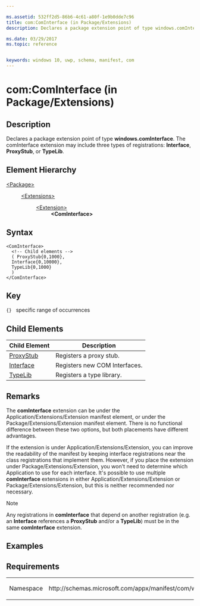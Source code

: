```yaml
---

ms.assetid: 532ff2d5-86b6-4c61-a80f-1e9b0dde7c96
title: com:ComInterface (in Package/Extensions)
description: Declares a package extension point of type windows.comInterface.

ms.date: 03/29/2017
ms.topic: reference


keywords: windows 10, uwp, schema, manifest, com
---
```



# com:ComInterface (in Package/Extensions)

## Description
Declares a package extension point of type **windows.comInterface**. The comInterface extension may include three types of registrations: **Interface**, **ProxyStub**, or **TypeLib**.

## Element Hierarchy
<dl>
<dt><a href="element-package.md">&lt;Package&gt;</a></dt>
<dd>
<dl>
<dt><a href="element-extensions.md">&lt;Extensions&gt;</a></dt>
<dd>
<dl>
<dt><a href="element-extension.md">&lt;Extension&gt;</a></dt>
<dd><b>&lt;ComInterface&gt;</b></dd>
</dl>
</dd>
</dl>
</dd>
</dl>


## Syntax
```syntax
<ComInterface>
  <!-- Child elements -->
  ( ProxyStub{0,1000},
  Interface{0,10000},
  TypeLib{0,1000}
  )  
</ComInterface>
```

## Key
`{}`   specific range of occurrences

## Child Elements

| Child Element | Description |
|---------------|-------------|
| [ProxyStub](element-com-package-proxystub.md) | Registers a proxy stub. |
| [Interface](element-com-package-interface.md) | Registers new COM Interfaces. |
| [TypeLib](element-com-package-typelib.md) | Registers a type library. |

## Remarks
The **comInterface** extension can be under the Application/Extensions/Extension manifest element, or under the Package/Extensions/Extension manifest element. There is no functional difference between these two options, but both placements have different advantages.

If the extension is under Application/Extensions/Extension, you can improve the readability of the manifest by keeping interface registrations near the class registrations that implement them. However, if you place the extension under Package/Extensions/Extension, you won't need to determine which Application to use for each interface. It's possible to use multiple **comInterface** extensions in either Application/Extensions/Extension or Package/Extensions/Extension, but this is neither recommended nor necessary.

> [!NOTE]
> Any registrations in **comInterface** that depend on another registration (e.g. an **Interface** references a **ProxyStub** and/or a **TypeLib**) must be in the same **comInterface** extension. 

## Examples

## Requirements

<table>
<colgroup>
<col width="50%" />
<col width="50%" />
</colgroup>
<tbody>
<tr class="odd">
<td><p>Namespace</p></td>
<td><p>http://schemas.microsoft.com/appx/manifest/com/windows10</p></td>
</tr>
</tbody>
</table>